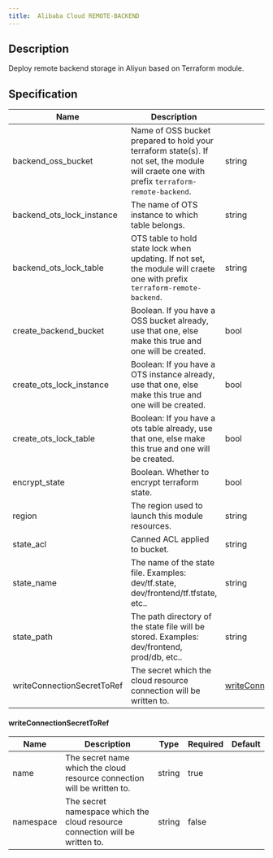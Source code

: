 ```yaml
---
title:  Alibaba Cloud REMOTE-BACKEND
---
```


## Description

Deploy remote backend storage in Aliyun based on Terraform module.

## Specification


 Name | Description | Type | Required | Default 
 ------------ | ------------- | ------------- | ------------- | ------------- 
 backend_oss_bucket | Name of OSS bucket prepared to hold your terraform state(s). If not set, the module will craete one with prefix `terraform-remote-backend`. | string | false |  
 backend_ots_lock_instance | The name of OTS instance to which table belongs. | string | false |  
 backend_ots_lock_table | OTS table to hold state lock when updating. If not set, the module will craete one with prefix `terraform-remote-backend`. | string | false |  
 create_backend_bucket | Boolean.  If you have a OSS bucket already, use that one, else make this true and one will be created. | bool | false |  
 create_ots_lock_instance | Boolean:  If you have a OTS instance already, use that one, else make this true and one will be created. | bool | false |  
 create_ots_lock_table | Boolean:  If you have a ots table already, use that one, else make this true and one will be created. | bool | false |  
 encrypt_state | Boolean. Whether to encrypt terraform state. | bool | false |  
 region | The region used to launch this module resources. | string | false |  
 state_acl | Canned ACL applied to bucket. | string | false |  
 state_name | The name of the state file. Examples: dev/tf.state, dev/frontend/tf.tfstate, etc.. | string | false |  
 state_path | The path directory of the state file will be stored. Examples: dev/frontend, prod/db, etc.. | string | false |  
 writeConnectionSecretToRef | The secret which the cloud resource connection will be written to. | [writeConnectionSecretToRef](#writeConnectionSecretToRef) | false |  


#### writeConnectionSecretToRef

 Name | Description | Type | Required | Default 
 ------------ | ------------- | ------------- | ------------- | ------------- 
 name | The secret name which the cloud resource connection will be written to. | string | true |  
 namespace | The secret namespace which the cloud resource connection will be written to. | string | false |  
